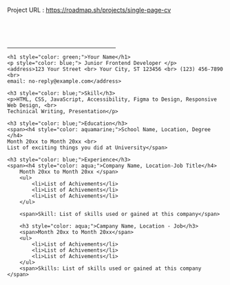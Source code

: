 Project URL : https://roadmap.sh/projects/single-page-cv

<!DOCTYPE html>
<html lang="en">
<head>
    <meta charset="UTF-8">
    <meta name="viewport" content="width=device-width, initial-scale=1.0">
    <title>Resume</title>
</head>
<body>
    <br> <br><br>
    <hr style="font-weight: 600; width: 50%; margin-left: 0;">

    <h1 style="color: green;">Your Name</h1>
    <p style="color: blue;"> Junior Frontend Developer </p>
    <address>123 Your Street <br> Your City, ST 123456 <br> (123) 456-7890 <br>
    email: no-reply@example.com</address>

    <h3 style="color: blue;">Skill</h3>
    <p>HTML, CSS, JavaScript, Accessibility, Figma to Design, Responsive Web Design, <br>
    Techinical Writing, Presentation</p>
    
    <h3 style="color: blue;">Education</h3>
    <span><h4 style="color: aquamarine;">School Name, Location, Degree </h4>
    Month 20xx to Month 20xx <br>
    List of exciting things you did at University</span>

    <h3 style="color: blue;">Experience</h3>
    <span><h4 style="color: aqua;">Company Name, Location-Job Title</h4>
        Month 20xx to Month 20xx </span>
        <ul>
            <li>List of Achivements</li>
            <li>List of Achivements</li>
            <li>List of Achivements</li>
        </ul>

        <span>Skill: List of skills used or gained at this company</span>

        <h3 style="color: aqua;">Campany Name, Location - Job</h3>
        <span>Month 20xx to Month 20xx</span>
        <ul>
            <li>List of Achivements</li>
            <li>List of Achivements</li>
            <li>List of Achivements</li>
        </ul>
        <span>Skills: List of skills used or gained at this company </span>


</body>
</html>
